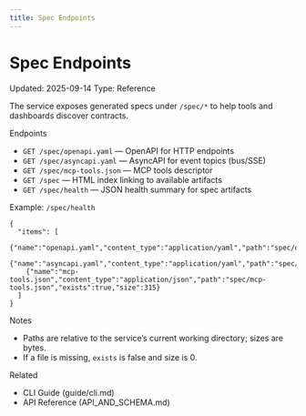 ```yaml
---
title: Spec Endpoints
---
```


# Spec Endpoints
Updated: 2025-09-14
Type: Reference

The service exposes generated specs under `/spec/*` to help tools and dashboards discover contracts.

Endpoints
- `GET /spec/openapi.yaml` — OpenAPI for HTTP endpoints
- `GET /spec/asyncapi.yaml` — AsyncAPI for event topics (bus/SSE)
- `GET /spec/mcp-tools.json` — MCP tools descriptor
- `GET /spec` — HTML index linking to available artifacts
- `GET /spec/health` — JSON health summary for spec artifacts

Example: `/spec/health`
```
{
  "items": [
    {"name":"openapi.yaml","content_type":"application/yaml","path":"spec/openapi.yaml","exists":true,"size":51762},
    {"name":"asyncapi.yaml","content_type":"application/yaml","path":"spec/asyncapi.yaml","exists":true,"size":7932},
    {"name":"mcp-tools.json","content_type":"application/json","path":"spec/mcp-tools.json","exists":true,"size":315}
  ]
}
```

Notes
- Paths are relative to the service’s current working directory; sizes are bytes.
- If a file is missing, `exists` is false and size is 0.

Related
- CLI Guide (guide/cli.md)
- API Reference (API_AND_SCHEMA.md)
